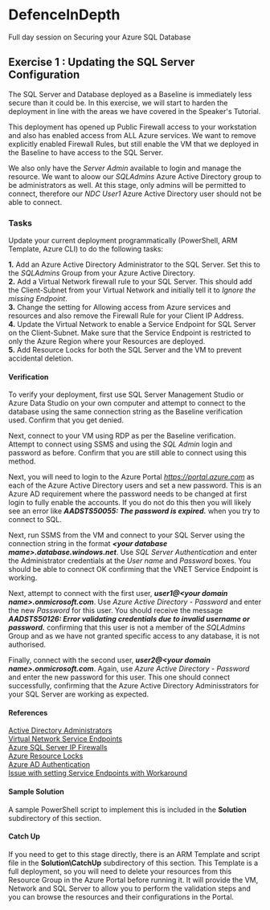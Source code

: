 # DefenceInDepth
Full day session on Securing your Azure SQL Database


## Exercise 1 : Updating the SQL Server Configuration

The SQL Server and Database deployed as a Baseline is immediately less secure than it could be. In this exercise, we will start to harden the deployment in line with the areas we have covered in the Speaker's Tutorial.

This deployment has opened up Public Firewall access to your workstation and also has enabled access from ALL Azure services. We want to remove explicitly enabled Firewall Rules, but still enable the VM that we deployed in the Baseline to have access to the SQL Server.

We also only have the *Server Admin* available to login and manage the resource. We want to aloow our *SQLAdmins* Azure Active Directory group to be administrators as well. At this stage, only admins will be permitted to connect, therefore our *NDC User1* Azure Active Directory user should not be able to connect.

### Tasks

Update your current deployment programmatically (PowerShell, ARM Template, Azure CLI) to do the following tasks:

**1.** Add an Azure Active Directory Administrator to the SQL Server. Set this to the *SQLAdmins* Group from your Azure Active Directory.  
**2.** Add a Virtual Network firewall rule to your SQL Server. This should add the Client-Subnet from your Virtual Network and initially tell it to *Ignore the missing Endpoint*.  
**3.** Change the setting for Allowing access from Azure services and resources and also remove the Firewall Rule for your Client IP Address.  
**4.** Update the Virtual Network to enable a Service Endpoint for SQL Server on the Client-Subnet. Make sure that the Service Endpoint is restricted to only the Azure Region where your Resources are deployed.  
**5.** Add Resource Locks for both the SQL Server and the VM to prevent accidental deletion.


#### Verification

To verify your deployment, first use SQL Server Management Studio or Azure Data Studio on your own computer and attempt to connect to the database using the same connection string as the Baseline verification used.  Confirm that you get denied.

Next, connect to your VM using RDP as per the Baseline verification. Attempt to connect using SSMS and using the *SQL Admin* login and password as before. Confirm that you are still able to connect using this method.

Next, you will need to login to the Azure Portal *https://portal.azure.com* as each of the Azure Active Directory users and set a new password. This is an Azure AD requirement where the password needs to be changed at first login to fully enable the accounts. If you do not do this then you will likely see an error like ***AADSTS50055: The password is expired.*** when you try to connect to SQL. 

Next, run SSMS from the VM and connect to your SQL Server using the connection string in the format ***\<your database mame\>.database.windows.net***. Use *SQL Server Authentication* and enter the Administrator credentials at the *User name* and *Password* boxes. You should be able to connect OK confirming that the VNET Service Endpoint is working.

Next, attempt to connect with the first user, ***user1@\<your domain name\>.onmicrosoft.com***. Use *Azure Active Directory - Password* and enter the new *Password* for this user. You should receive the message ***AADSTS50126: Error validating credentials due to invalid username or password.*** confirming that this user is not a member of the *SQLAdmins* Group and as we have not granted specific access to any database, it is not authorised.

Finally, connect with the second user, ***user2@\<your domain name\>.onmicrosoft.com***. Again, use *Azure Active Directory - Password* and enter the new password for this user. This one should connect successfully, confirming that the Azure Active Directory Adminisstrators for your SQL Server are working as expected.


#### References

[Active Directory Administrators](https://docs.microsoft.com/en-us/azure/azure-sql/database/authentication-aad-overview)  
[Virtual Network Service Endpoints](https://docs.microsoft.com/en-us/azure/virtual-network/virtual-network-service-endpoints-overview)  
[Azure SQL Server IP Firewalls](https://docs.microsoft.com/en-us/azure/azure-sql/database/firewall-configure)  
[Azure Resource Locks](https://docs.microsoft.com/en-us/azure/azure-resource-manager/management/lock-resources)  
[Azure AD Authentication](https://docs.microsoft.com/en-us/azure/azure-sql/database/authentication-aad-overview)  
[Issue with setting Service Endpoints with Workaround](https://github.com/Azure/azure-powershell/issues/8735)  

#### Sample Solution

A sample PowerShell script to implement this is included in the **Solution** subdirectory of this section.


#### Catch Up

If you need to get to this stage directly, there is an ARM Template and script file in the **Solution\CatchUp** subdirectory of this section. This Template is a full deployment, so you will need to delete your resources from this Resource Group in the Azure Portal before running it. It will provide the VM, Network and SQL Server to allow you to perform the validation steps and you can browse the resources and their configurations in the Portal.